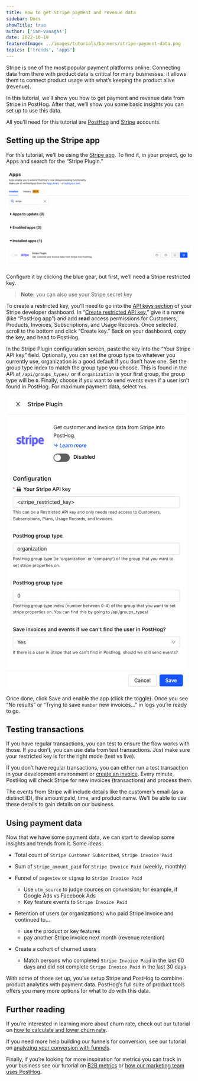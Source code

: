 ```yaml
---
title: How to get Stripe payment and revenue data
sidebar: Docs
showTitle: true
author: ['ian-vanagas']
date: 2022-10-19
featuredImage: ../images/tutorials/banners/stripe-payment-data.png
topics: ['trends', 'apps']
---
```

Stripe is one of the most popular payment platforms online. Connecting data from there with product data is critical for many businesses. It allows them to connect product usage with what’s keeping the product alive (revenue).

In this tutorial, we’ll show you how to get payment and revenue data from Stripe in PostHog. After that, we’ll show you some basic insights you can set up to use this data.

All you’ll need for this tutorial are [PostHog](/signup) and [Stripe](https://stripe.com/) accounts.

## Setting up the Stripe app

For this tutorial, we’ll be using the [Stripe app](https://github.com/PostHog/stripe-plugin). To find it, in your project, go to Apps and search for the “Stripe Plugin.”

![Stripe app listing](../images/tutorials/stripe-payment-data/stripe-app.png)

Configure it by clicking the blue gear, but first, we’ll need a Stripe restricted key.

> **Note:** you can also use your Stripe secret key

To create a restricted key, you’ll need to go into the [API keys section](https://dashboard.stripe.com/apikeys) of your Stripe developer dashboard. In “[Create restricted API key](https://dashboard.stripe.com/apikeys/create),” give it a name (like “PostHog app”) and add **read** access permissions for Customers, Products, Invoices, Subscriptions, and Usage Records. Once selected, scroll to the bottom and click “Create key.” Back on your dashboard, copy the key, and head to PostHog.

In the Stripe Plugin configuration screen, paste the key into the “Your Stripe API key” field. Optionally, you can set the group type to whatever you currently use, organization is a good default if you don’t have one. Set the group type index to match the group type you choose. This is found in the API at `/api/groups_types/` or if `organization` is your first group, the group type will be `0`. Finally, choose if you want to send events even if a user isn’t found in PostHog. For maximum payment data, select `Yes`.

![Stripe app config](../images/tutorials/stripe-payment-data/stripe-config.png)

Once done, click Save and enable the app (click the toggle). Once you see “No results” or “Trying to save `number` new invoices…” in logs you’re ready to go.

## Testing transactions

If you have regular transactions, you can test to ensure the flow works with those. If you don’t, you can use data from test transactions. Just make sure your restricted key is for the right mode (test vs live).

If you don’t have regular transactions, you can either run a test transaction in your development environment or [create an invoice](https://dashboard.stripe.com/invoices). Every minute, PostHog will check Stripe for new invoices (transactions) and process them.

The events from Stripe will include details like the customer’s email (as a distinct ID), the amount paid, time, and product name. We’ll be able to use these details to gain details on our business.

## Using payment data

Now that we have some payment data, we can start to develop some insights and trends from it. Some ideas:

- Total count of `Stripe Customer Subscribed`, `Stripe Invoice Paid`

- Sum of `stripe_amount_paid` for `Stripe Invoice Paid` (weekly, monthly)

- Funnel of `pageview` or `signup` to `Stripe Invoice Paid`
    - Use `utm_source` to judge sources on conversion; for example, if Google Ads vs Facebook Ads
    - Key feature events to `Stripe Invoice Paid`

- Retention of users (or organizations) who paid Stripe Invoice and continued to…
    - use the product or key features
    - pay another Stripe invoice next month (revenue retention)

- Create a cohort of churned users
    - Match persons who completed `Stripe Invoice Paid` in the last 60 days and did not complete `Stripe Invoice Paid` in the last 30 days

With some of those set up, you’ve setup Stripe and PostHog to combine product analytics with payment data. PostHog’s full suite of product tools offers you many more options for what to do with this data.

## Further reading

If you’re interested in learning more about churn rate, check out our tutorial on [how to calculate and lower churn rate](/tutorials/churn-rate).

If you need more help building our funnels for conversion, see our tutorial on [analyzing your conversion with funnels](/tutorials/funnels).

Finally, if you’re looking for more inspiration for metrics you can track in your business see our tutorial on [B2B metrics](/tutorials/metrics-tutorial) or [how our marketing team uses PostHog](/blog/posthog-marketing).
